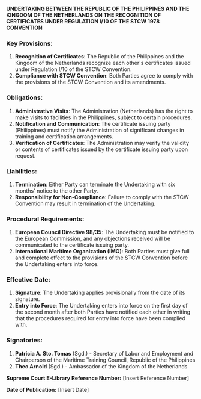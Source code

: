 **UNDERTAKING BETWEEN THE REPUBLIC OF THE PHILIPPINES AND THE KINGDOM OF THE NETHERLANDS ON THE RECOGNITION OF CERTIFICATES UNDER REGULATION I/10 OF THE STCW 1978 CONVENTION**

### Key Provisions:

1. **Recognition of Certificates**: The Republic of the Philippines and the Kingdom of the Netherlands recognize each other's certificates issued under Regulation I/10 of the STCW Convention.
2. **Compliance with STCW Convention**: Both Parties agree to comply with the provisions of the STCW Convention and its amendments.

### Obligations:

1. **Administrative Visits**: The Administration (Netherlands) has the right to make visits to facilities in the Philippines, subject to certain procedures.
2. **Notification and Communication**: The certificate issuing party (Philippines) must notify the Administration of significant changes in training and certification arrangements.
3. **Verification of Certificates**: The Administration may verify the validity or contents of certificates issued by the certificate issuing party upon request.

### Liabilities:

1. **Termination**: Either Party can terminate the Undertaking with six months' notice to the other Party.
2. **Responsibility for Non-Compliance**: Failure to comply with the STCW Convention may result in termination of the Undertaking.

### Procedural Requirements:

1. **European Council Directive 98/35**: The Undertaking must be notified to the European Commission, and any objections received will be communicated to the certificate issuing party.
2. **International Maritime Organization (IMO)**: Both Parties must give full and complete effect to the provisions of the STCW Convention before the Undertaking enters into force.

### Effective Date:

1. **Signature**: The Undertaking applies provisionally from the date of its signature.
2. **Entry into Force**: The Undertaking enters into force on the first day of the second month after both Parties have notified each other in writing that the procedures required for entry into force have been complied with.

### Signatories:

1. **Patricia A. Sto. Tomas** (Sgd.) - Secretary of Labor and Employment and Chairperson of the Maritime Training Council, Republic of the Philippines
2. **Theo Arnold** (Sgd.) - Ambassador of the Kingdom of the Netherlands

**Supreme Court E-Library Reference Number:** [Insert Reference Number]

**Date of Publication:** [Insert Date]